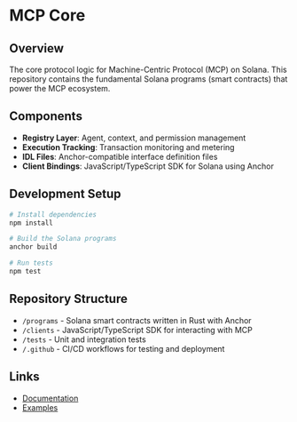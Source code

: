 # MCP Core

## Overview
The core protocol logic for Machine-Centric Protocol (MCP) on Solana. This repository contains the fundamental Solana programs (smart contracts) that power the MCP ecosystem.

## Components
- **Registry Layer**: Agent, context, and permission management
- **Execution Tracking**: Transaction monitoring and metering
- **IDL Files**: Anchor-compatible interface definition files
- **Client Bindings**: JavaScript/TypeScript SDK for Solana using Anchor

## Development Setup
```bash
# Install dependencies
npm install

# Build the Solana programs
anchor build

# Run tests
npm test
```

## Repository Structure
- `/programs` - Solana smart contracts written in Rust with Anchor
- `/clients` - JavaScript/TypeScript SDK for interacting with MCP
- `/tests` - Unit and integration tests
- `/.github` - CI/CD workflows for testing and deployment

## Links
- [Documentation](../mcp-docs)
- [Examples](../mcp-examples)
